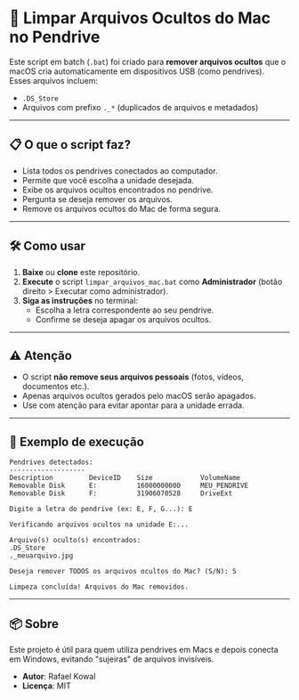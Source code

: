 # 🧹 Limpar Arquivos Ocultos do Mac no Pendrive

Este script em batch (`.bat`) foi criado para **remover arquivos ocultos** que o macOS cria automaticamente em dispositivos USB (como pendrives).  
Esses arquivos incluem:

- `.DS_Store`
- Arquivos com prefixo `._*` (duplicados de arquivos e metadados)

---

## 📋 O que o script faz?

- Lista todos os pendrives conectados ao computador.
- Permite que você escolha a unidade desejada.
- Exibe os arquivos ocultos encontrados no pendrive.
- Pergunta se deseja remover os arquivos.
- Remove os arquivos ocultos do Mac de forma segura.

---

## 🛠️ Como usar

1. **Baixe** ou **clone** este repositório.
2. **Execute** o script `limpar_arquivos_mac.bat` como **Administrador** (botão direito > Executar como administrador).
3. **Siga as instruções** no terminal:
   - Escolha a letra correspondente ao seu pendrive.
   - Confirme se deseja apagar os arquivos ocultos.

---

## ⚠️ Atenção

- O script **não remove seus arquivos pessoais** (fotos, vídeos, documentos etc.).
- Apenas arquivos ocultos gerados pelo macOS serão apagados.
- Use com atenção para evitar apontar para a unidade errada.

---

## 📄 Exemplo de execução

```plaintext
Pendrives detectados:
-------------------
Description         DeviceID    Size            VolumeName
Removable Disk      E:          16000000000     MEU_PENDRIVE
Removable Disk      F:          31906070528     DriveExt

Digite a letra do pendrive (ex: E, F, G...): E

Verificando arquivos ocultos na unidade E:...

Arquivo(s) oculto(s) encontrados:
.DS_Store
._meuarquivo.jpg

Deseja remover TODOS os arquivos ocultos do Mac? (S/N): S

Limpeza concluída! Arquivos do Mac removidos.
```

---

## 📦 Sobre

Este projeto é útil para quem utiliza pendrives em Macs e depois conecta em Windows, evitando "sujeiras" de arquivos invisíveis.

- **Autor**: Rafael Kowal
- **Licença**: MIT


